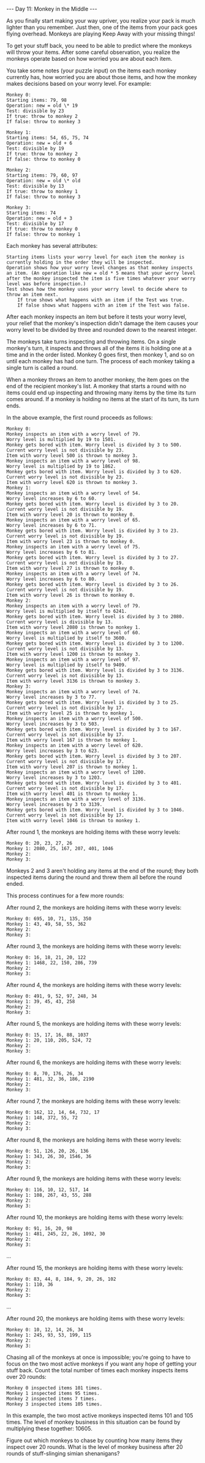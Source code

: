 --- Day 11: Monkey in the Middle ---

As you finally start making your way upriver, you realize your pack is much lighter than you remember. Just then, one of the items from your pack goes flying overhead. Monkeys are playing Keep Away with your missing things!

To get your stuff back, you need to be able to predict where the monkeys will throw your items. After some careful observation, you realize the monkeys operate based on how worried you are about each item.

You take some notes (your puzzle input) on the items each monkey currently has, how worried you are about those items, and how the monkey makes decisions based on your worry level. For example:

```
Monkey 0:
Starting items: 79, 98
Operation: new = old \* 19
Test: divisible by 23
If true: throw to monkey 2
If false: throw to monkey 3

Monkey 1:
Starting items: 54, 65, 75, 74
Operation: new = old + 6
Test: divisible by 19
If true: throw to monkey 2
If false: throw to monkey 0

Monkey 2:
Starting items: 79, 60, 97
Operation: new = old \* old
Test: divisible by 13
If true: throw to monkey 1
If false: throw to monkey 3

Monkey 3:
Starting items: 74
Operation: new = old + 3
Test: divisible by 17
If true: throw to monkey 0
If false: throw to monkey 1
```

Each monkey has several attributes:

    Starting items lists your worry level for each item the monkey is currently holding in the order they will be inspected.
    Operation shows how your worry level changes as that monkey inspects an item. (An operation like new = old * 5 means that your worry level after the monkey inspected the item is five times whatever your worry level was before inspection.)
    Test shows how the monkey uses your worry level to decide where to throw an item next.
        If true shows what happens with an item if the Test was true.
        If false shows what happens with an item if the Test was false.

After each monkey inspects an item but before it tests your worry level, your relief that the monkey's inspection didn't damage the item causes your worry level to be divided by three and rounded down to the nearest integer.

The monkeys take turns inspecting and throwing items. On a single monkey's turn, it inspects and throws all of the items it is holding one at a time and in the order listed. Monkey 0 goes first, then monkey 1, and so on until each monkey has had one turn. The process of each monkey taking a single turn is called a round.

When a monkey throws an item to another monkey, the item goes on the end of the recipient monkey's list. A monkey that starts a round with no items could end up inspecting and throwing many items by the time its turn comes around. If a monkey is holding no items at the start of its turn, its turn ends.

In the above example, the first round proceeds as follows:

```
Monkey 0:
Monkey inspects an item with a worry level of 79.
Worry level is multiplied by 19 to 1501.
Monkey gets bored with item. Worry level is divided by 3 to 500.
Current worry level is not divisible by 23.
Item with worry level 500 is thrown to monkey 3.
Monkey inspects an item with a worry level of 98.
Worry level is multiplied by 19 to 1862.
Monkey gets bored with item. Worry level is divided by 3 to 620.
Current worry level is not divisible by 23.
Item with worry level 620 is thrown to monkey 3.
Monkey 1:
Monkey inspects an item with a worry level of 54.
Worry level increases by 6 to 60.
Monkey gets bored with item. Worry level is divided by 3 to 20.
Current worry level is not divisible by 19.
Item with worry level 20 is thrown to monkey 0.
Monkey inspects an item with a worry level of 65.
Worry level increases by 6 to 71.
Monkey gets bored with item. Worry level is divided by 3 to 23.
Current worry level is not divisible by 19.
Item with worry level 23 is thrown to monkey 0.
Monkey inspects an item with a worry level of 75.
Worry level increases by 6 to 81.
Monkey gets bored with item. Worry level is divided by 3 to 27.
Current worry level is not divisible by 19.
Item with worry level 27 is thrown to monkey 0.
Monkey inspects an item with a worry level of 74.
Worry level increases by 6 to 80.
Monkey gets bored with item. Worry level is divided by 3 to 26.
Current worry level is not divisible by 19.
Item with worry level 26 is thrown to monkey 0.
Monkey 2:
Monkey inspects an item with a worry level of 79.
Worry level is multiplied by itself to 6241.
Monkey gets bored with item. Worry level is divided by 3 to 2080.
Current worry level is divisible by 13.
Item with worry level 2080 is thrown to monkey 1.
Monkey inspects an item with a worry level of 60.
Worry level is multiplied by itself to 3600.
Monkey gets bored with item. Worry level is divided by 3 to 1200.
Current worry level is not divisible by 13.
Item with worry level 1200 is thrown to monkey 3.
Monkey inspects an item with a worry level of 97.
Worry level is multiplied by itself to 9409.
Monkey gets bored with item. Worry level is divided by 3 to 3136.
Current worry level is not divisible by 13.
Item with worry level 3136 is thrown to monkey 3.
Monkey 3:
Monkey inspects an item with a worry level of 74.
Worry level increases by 3 to 77.
Monkey gets bored with item. Worry level is divided by 3 to 25.
Current worry level is not divisible by 17.
Item with worry level 25 is thrown to monkey 1.
Monkey inspects an item with a worry level of 500.
Worry level increases by 3 to 503.
Monkey gets bored with item. Worry level is divided by 3 to 167.
Current worry level is not divisible by 17.
Item with worry level 167 is thrown to monkey 1.
Monkey inspects an item with a worry level of 620.
Worry level increases by 3 to 623.
Monkey gets bored with item. Worry level is divided by 3 to 207.
Current worry level is not divisible by 17.
Item with worry level 207 is thrown to monkey 1.
Monkey inspects an item with a worry level of 1200.
Worry level increases by 3 to 1203.
Monkey gets bored with item. Worry level is divided by 3 to 401.
Current worry level is not divisible by 17.
Item with worry level 401 is thrown to monkey 1.
Monkey inspects an item with a worry level of 3136.
Worry level increases by 3 to 3139.
Monkey gets bored with item. Worry level is divided by 3 to 1046.
Current worry level is not divisible by 17.
Item with worry level 1046 is thrown to monkey 1.
```

After round 1, the monkeys are holding items with these worry levels:

```
Monkey 0: 20, 23, 27, 26
Monkey 1: 2080, 25, 167, 207, 401, 1046
Monkey 2:
Monkey 3:
```

Monkeys 2 and 3 aren't holding any items at the end of the round; they both inspected items during the round and threw them all before the round ended.

This process continues for a few more rounds:

After round 2, the monkeys are holding items with these worry levels:

```
Monkey 0: 695, 10, 71, 135, 350
Monkey 1: 43, 49, 58, 55, 362
Monkey 2:
Monkey 3:
```

After round 3, the monkeys are holding items with these worry levels:

```
Monkey 0: 16, 18, 21, 20, 122
Monkey 1: 1468, 22, 150, 286, 739
Monkey 2:
Monkey 3:
```

After round 4, the monkeys are holding items with these worry levels:

```
Monkey 0: 491, 9, 52, 97, 248, 34
Monkey 1: 39, 45, 43, 258
Monkey 2:
Monkey 3:
```

After round 5, the monkeys are holding items with these worry levels:

```
Monkey 0: 15, 17, 16, 88, 1037
Monkey 1: 20, 110, 205, 524, 72
Monkey 2:
Monkey 3:
```

After round 6, the monkeys are holding items with these worry levels:

```
Monkey 0: 8, 70, 176, 26, 34
Monkey 1: 481, 32, 36, 186, 2190
Monkey 2:
Monkey 3:
```

After round 7, the monkeys are holding items with these worry levels:

```
Monkey 0: 162, 12, 14, 64, 732, 17
Monkey 1: 148, 372, 55, 72
Monkey 2:
Monkey 3:
```

After round 8, the monkeys are holding items with these worry levels:

```
Monkey 0: 51, 126, 20, 26, 136
Monkey 1: 343, 26, 30, 1546, 36
Monkey 2:
Monkey 3:
```

After round 9, the monkeys are holding items with these worry levels:

```
Monkey 0: 116, 10, 12, 517, 14
Monkey 1: 108, 267, 43, 55, 288
Monkey 2:
Monkey 3:
```

After round 10, the monkeys are holding items with these worry levels:

```
Monkey 0: 91, 16, 20, 98
Monkey 1: 481, 245, 22, 26, 1092, 30
Monkey 2:
Monkey 3:
```

...

After round 15, the monkeys are holding items with these worry levels:

```
Monkey 0: 83, 44, 8, 184, 9, 20, 26, 102
Monkey 1: 110, 36
Monkey 2:
Monkey 3:
```

...

After round 20, the monkeys are holding items with these worry levels:

```
Monkey 0: 10, 12, 14, 26, 34
Monkey 1: 245, 93, 53, 199, 115
Monkey 2:
Monkey 3:
```

Chasing all of the monkeys at once is impossible; you're going to have to focus on the two most active monkeys if you want any hope of getting your stuff back. Count the total number of times each monkey inspects items over 20 rounds:

```
Monkey 0 inspected items 101 times.
Monkey 1 inspected items 95 times.
Monkey 2 inspected items 7 times.
Monkey 3 inspected items 105 times.
```

In this example, the two most active monkeys inspected items 101 and 105 times. The level of monkey business in this situation can be found by multiplying these together: 10605.

Figure out which monkeys to chase by counting how many items they inspect over 20 rounds. What is the level of monkey business after 20 rounds of stuff-slinging simian shenanigans?
